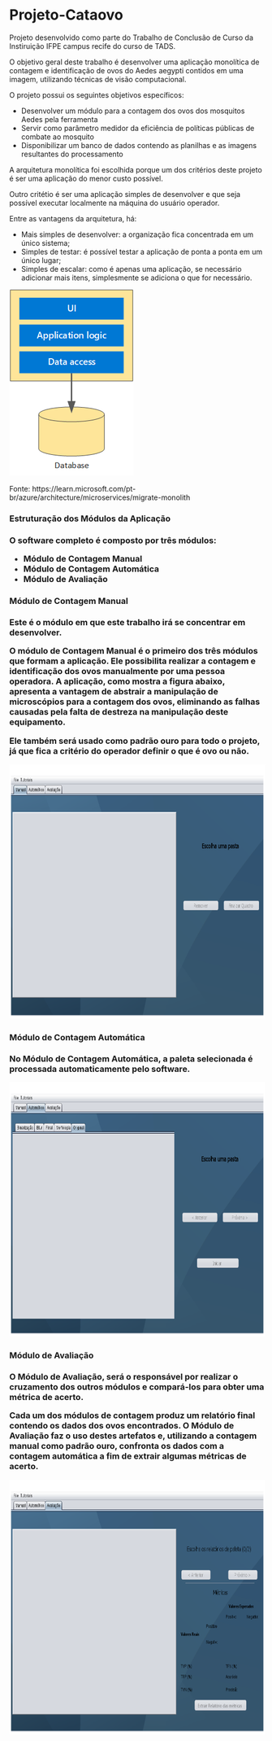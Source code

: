 # Projeto-Cataovo

<p>Projeto desenvolvido como parte do Trabalho de Conclusão de Curso da Instiruição IFPE campus recife do curso de TADS.</p>

<p>O objetivo geral deste trabalho é desenvolver uma aplicação monolítica de contagem e identificação de ovos do Aedes aegypti contidos em uma imagem, utilizando técnicas
de visão computacional.</p>

<p>O projeto possui os seguintes objetivos específicos:</p>
<ul>
<li>Desenvolver um módulo para a contagem dos ovos dos mosquitos Aedes pela ferramenta</li>
<li>Servir como parâmetro medidor da eficiência de políticas públicas de combate ao mosquito</li>
<li>Disponibilizar um banco de dados contendo as planilhas e as imagens resultantes do processamento</li>
</ul>

<p>A arquitetura monolítica foi escolhida porque um dos critérios deste projeto é ser uma aplicação do menor custo possível.</p>
<p>Outro critétio é ser uma aplicação simples de desenvolver e que seja possível executar localmente na máquina do usuário operador.</p>
<p>Entre as vantagens da arquitetura, há:
<ul>
<li>Mais simples de desenvolver: a organização fica concentrada em um único sistema;</li>
<li>Simples de testar: é possível testar a aplicação de ponta a ponta em um único lugar;</li>
<li>Simples de escalar: como é apenas uma aplicação, se necessário adicionar mais itens, simplesmente se adiciona o que for necessário.</li>
</ul>
</p>

<img src="/images/arquitetura_aplicacao_monolitica.png" alt="Imagem da arquitetura monolítica adotada no projeto" style="width:245px;height:367px"/>
<p>Fonte: https://learn.microsoft.com/pt-br/azure/architecture/microservices/migrate-monolith</p>

<h3>Estruturação dos Módulos da Aplicação<h3>
<p>O software completo é composto por três módulos:</p>
<ul>
<li>Módulo de Contagem Manual</li>
<li>Módulo de Contagem Automática</li>
<li>Módulo de Avaliação</li>
</ul>

<div>
<h4>Módulo de Contagem Manual</h4>
<span>
<p>Este é o módulo em que este trabalho irá se concentrar em desenvolver.</p>
<p>O módulo de Contagem Manual é o primeiro dos três módulos que formam a aplicação. Ele possibilita realizar a contagem e identificação dos ovos manualmente por uma pessoa operadora. A aplicação, como mostra a figura abaixo, apresenta a vantagem de abstrair a manipulação de microscópios para a contagem dos ovos, eliminando as falhas causadas pela falta de destreza na manipulação deste equipamento.</p>
<p>Ele também será usado como padrão ouro para todo o projeto, já que fica a critério do operador definir o que é ovo ou não.</p>
</span>
<img src="/images/mod_manual_1.png" alt="Imagem do Módulo de Contagem Manual" style="width:800px;height:500px"/>
</div>

<div>
<h4>Módulo de Contagem Automática</h4>
<span>
<p>No Módulo de Contagem Automática, a paleta selecionada é processada automaticamente pelo software.</p>
</span>
<img src="/images/mod_auto_1.png" alt="Imagem do Módulo de Contagem Automática" style="width:800px;height:500px"/>
</div>

<div>
<h4>Módulo de Avaliação</h4>
<span>
<p>O Módulo de Avaliação, será o responsável por realizar o cruzamento dos outros módulos e compará-los para obter uma métrica de acerto.</p>
<p>Cada um dos módulos de contagem produz um relatório final contendo os dados dos ovos encontrados. O Módulo de Avaliação faz o uso destes artefatos e, 
utilizando a contagem manual como padrão ouro, confronta os dados com a contagem automática a fim de extrair algumas métricas de acerto.</p>
</span>
<img src="/images/mod_result_1.png" alt="Imagem do Módulo de Avaliação" style="width:800px;height:500px"/>
</div>